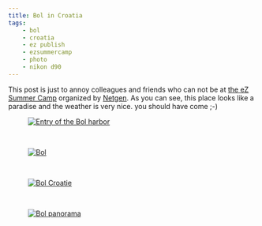 ```yaml
---
title: Bol in Croatia
tags:
    - bol
    - croatia
    - ez publish
    - ezsummercamp
    - photo
    - nikon d90
---
```


This post is just to annoy colleagues and friends who can not be at <a href="http://ezsummercamp.com/">the eZ Summer Camp</a> organized by <a href="http://www.netgenlabs.com/">Netgen</a>.
As you can see, this place looks like a paradise and the weather is very nice. you should have come ;-)

<figure class="object-center">
    <a href="/images/entree-du-port-de-bol.jpg"><img src="/images/660x/entree-du-port-de-bol.jpg" alt="Entry of the Bol harbor"></a>
</figure>
<br>
<figure class="object-center"><a href="/images/bol.jpg"><img src="/images/660x/bol.jpg" alt="Bol"></a></figure>
<br>
<figure class="object-center"><a href="/images/bol-croatie.jpg"><img src="/images/660x/bol-croatie.jpg" alt="Bol Croatie"></a></figure>
<br>
<figure class="object-center">
    <a href="/images/bol-panorama.jpg"><img src="/images/660x/bol-panorama.jpg" alt="Bol panorama"></a>
</figure>
